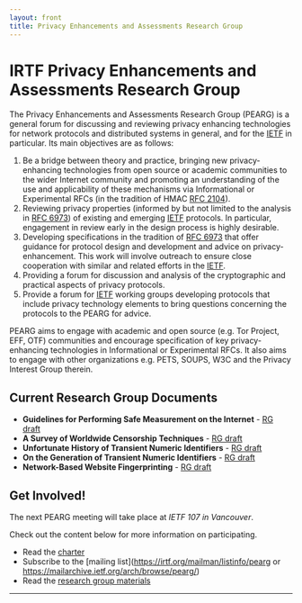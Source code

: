```yaml
---
layout: front
title: Privacy Enhancements and Assessments Research Group
---
```


# IRTF Privacy Enhancements and Assessments Research Group

The Privacy Enhancements and Assessments Research Group (PEARG) is a general forum for discussing and reviewing privacy enhancing technologies for network protocols and distributed systems in general, and for the [IETF](https://ietf.org/) in particular. Its main objectives are as follows:

1. Be a bridge between theory and practice, bringing new privacy-enhancing technologies from open source or academic communities to the wider Internet community and promoting an understanding of the use and applicability of these mechanisms via Informational or Experimental RFCs (in the tradition of HMAC [RFC 2104](https://www.rfc-editor.org/rfc/rfc2104.html)).
2. Reviewing privacy properties (informed by but not limited to the analysis in [RFC 6973](https://www.rfc-editor.org/rfc/rfc6973.html)) of existing and emerging [IETF](https://ietf.org/) protocols. In particular, engagement in review early in the design process is highly desirable.
3. Developing specifications in the tradition of [RFC 6973](https://www.rfc-editor.org/rfc/rfc6973.html) that offer guidance for protocol design and development and advice on privacy-enhancement. This work will involve outreach to ensure close cooperation with similar and related efforts in the [IETF](https://ietf.org/).
4. Providing a forum for discussion and analysis of the cryptographic and practical aspects of privacy protocols.
5. Provide a forum for [IETF](https://ietf.org/) working groups developing protocols that include privacy technology elements to bring questions concerning the protocols to the PEARG for advice.

PEARG aims to engage with academic and open source (e.g. Tor Project, EFF, OTF) communities and encourage specification of key privacy-enhancing technologies in Informational or Experimental RFCs. It also aims to engage with other organizations e.g. PETS, SOUPS, W3C and the Privacy Interest Group therein.

## Current Research Group Documents

- **Guidelines for Performing Safe Measurement on the Internet** -
    [RG draft](https://datatracker.ietf.org/doc/draft-irtf-pearg-safe-internet-measurement/)
- **A Survey of Worldwide Censorship Techniques** -
    [RG draft](https://datatracker.ietf.org/doc/draft-irtf-pearg-censorship/)
- **Unfortunate History of Transient Numeric Identifiers** -
    [RG draft](https://datatracker.ietf.org/doc/draft-irtf-pearg-numeric-ids-history/)
- **On the Generation of Transient Numeric Identifiers** -
    [RG draft](https://datatracker.ietf.org/doc/draft-irtf-pearg-numeric-ids-generation/)
- **Network-Based Website Fingerprinting** -
    [RG draft](https://datatracker.ietf.org/doc/draft-wood-pearg-website-fingerprinting/)

## Get Involved!

The next PEARG meeting will take place at *IETF 107 in Vancouver*.

Check out the content below for more information on participating.

* Read the [charter](https://datatracker.ietf.org/doc/charter-irtf-pearg/)
* Subscribe to the [mailing list](https://irtf.org/mailman/listinfo/pearg or https://mailarchive.ietf.org/arch/browse/pearg/)
* Read the [research group materials](https://github.com/IRTF-PEARG/wg-materials)

----